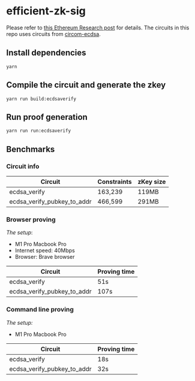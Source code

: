 # efficient-zk-sig

Please refer to [this Ethereum Research post](https://ethresear.ch/t/efficient-ecdsa-signature-verification-using-circom/13629) for details. The circuits in this repo uses circuits from [circom-ecdsa](https://github.com/0xPARC/circom-ecdsa).

## Install dependencies

```
yarn
```

## Compile the circuit and generate the zkey

```
yarn run build:ecdsaverify
```

## Run proof generation

```
yarn run run:ecdsaverify
```

## Benchmarks

### Circuit info

| Circuit                     | Constraints | zKey size |
| --------------------------- | ----------- | --------- |
| ecdsa_verify                | 163,239     | 119MB     |
| ecdsa_verify_pubkey_to_addr | 466,599     | 291MB     |

### Browser proving

_The setup_:

- M1 Pro Macbook Pro
- Internet speed: 40Mbps
- Browser: Brave browser

| Circuit                     | Proving time |
| --------------------------- | ------------ |
| ecdsa_verify                | 51s          |
| ecdsa_verify_pubkey_to_addr | 107s         |

### Command line proving

_The setup:_

- M1 Pro Macbook Pro

| Circuit                     | Proving time |
| --------------------------- | ------------ |
| ecdsa_verify                | 18s          |
| ecdsa_verify_pubkey_to_addr | 32s          |
